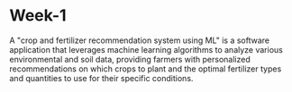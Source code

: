 # Week-1
A "crop and fertilizer recommendation system using ML" is a software application that leverages machine learning algorithms to analyze various environmental and soil data, providing farmers with personalized recommendations on which crops to plant and the optimal fertilizer types and quantities to use for their specific conditions.
